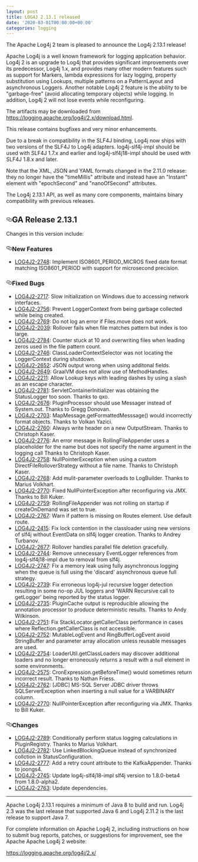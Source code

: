 ```yaml
---
layout: post
title: LOG4J 2.13.1 released
date: '2020-03-01T00:00:00+00:00'
categories: logging
---
```

<p>The Apache Log4j 2 team is pleased to announce the Log4j 2.13.1 release!</p>
<p>Apache Log4j is a well known framework for logging application behavior. Log4j 2 is an upgrade
to Log4j that provides significant improvements over its predecessor, Log4j 1.x, and provides
many other modern features such as support for Markers, lambda expressions for lazy logging,
property substitution using Lookups, multiple patterns on a PatternLayout and asynchronous
Loggers. Another notable Log4j 2 feature is the ability to be "garbage-free" (avoid allocating
temporary objects) while logging. In addition, Log4j 2 will not lose events while reconfiguring.</p>
<p>The artifacts may be downloaded from <a href="https://logging.apache.org/log4j/2.x/download.html" rel="nofollow">https://logging.apache.org/log4j/2.x/download.html</a>.</p>
<p>This release contains bugfixes and very minor enhancements.</p>
<p>Due to a break in compatibility in the SLF4J binding, Log4j now ships with two versions of the SLF4J to Log4j adapters.
log4j-slf4j-impl should be used with SLF4J 1.7.x and earlier and log4j-slf4j18-impl should be used with SLF4J 1.8.x and
later.</p>
<p>Note that the XML, JSON and YAML formats changed in the 2.11.0 release: they no longer have the "timeMillis" attribute
and instead have an "Instant" element with "epochSecond" and "nanoOfSecond" attributes.</p>
<p>The Log4j 2.13.1 API, as well as many core components, maintains binary compatibility with previous releases.</p>
<h2><a id="user-content-ga-release-2131" class="anchor" aria-hidden="true" href="#ga-release-2131"><svg class="octicon octicon-link" viewBox="0 0 16 16" version="1.1" width="16" height="16" aria-hidden="true"><path fill-rule="evenodd" d="M4 9h1v1H4c-1.5 0-3-1.69-3-3.5S2.55 3 4 3h4c1.45 0 3 1.69 3 3.5 0 1.41-.91 2.72-2 3.25V8.59c.58-.45 1-1.27 1-2.09C10 5.22 8.98 4 8 4H4c-.98 0-2 1.22-2 2.5S3 9 4 9zm9-3h-1v1h1c1 0 2 1.22 2 2.5S13.98 12 13 12H9c-.98 0-2-1.22-2-2.5 0-.83.42-1.64 1-2.09V6.25c-1.09.53-2 1.84-2 3.25C6 11.31 7.55 13 9 13h4c1.45 0 3-1.69 3-3.5S14.5 6 13 6z"></path></svg></a>GA Release 2.13.1</h2>
<p>Changes in this version include:</p>
<h3><a id="user-content-new-features" class="anchor" aria-hidden="true" href="#new-features"><svg class="octicon octicon-link" viewBox="0 0 16 16" version="1.1" width="16" height="16" aria-hidden="true"><path fill-rule="evenodd" d="M4 9h1v1H4c-1.5 0-3-1.69-3-3.5S2.55 3 4 3h4c1.45 0 3 1.69 3 3.5 0 1.41-.91 2.72-2 3.25V8.59c.58-.45 1-1.27 1-2.09C10 5.22 8.98 4 8 4H4c-.98 0-2 1.22-2 2.5S3 9 4 9zm9-3h-1v1h1c1 0 2 1.22 2 2.5S13.98 12 13 12H9c-.98 0-2-1.22-2-2.5 0-.83.42-1.64 1-2.09V6.25c-1.09.53-2 1.84-2 3.25C6 11.31 7.55 13 9 13h4c1.45 0 3-1.69 3-3.5S14.5 6 13 6z"></path></svg></a>New Features</h3>
<ul>
<li><a href="https://issues.apache.org/jira/browse/LOG4J2-2748" rel="nofollow">LOG4J2-2748</a>:
Implement ISO8601_PERIOD_MICROS fixed date format matching ISO8601_PERIOD with support for microsecond precision.</li>
</ul>
<h3><a id="user-content-fixed-bugs" class="anchor" aria-hidden="true" href="#fixed-bugs"><svg class="octicon octicon-link" viewBox="0 0 16 16" version="1.1" width="16" height="16" aria-hidden="true"><path fill-rule="evenodd" d="M4 9h1v1H4c-1.5 0-3-1.69-3-3.5S2.55 3 4 3h4c1.45 0 3 1.69 3 3.5 0 1.41-.91 2.72-2 3.25V8.59c.58-.45 1-1.27 1-2.09C10 5.22 8.98 4 8 4H4c-.98 0-2 1.22-2 2.5S3 9 4 9zm9-3h-1v1h1c1 0 2 1.22 2 2.5S13.98 12 13 12H9c-.98 0-2-1.22-2-2.5 0-.83.42-1.64 1-2.09V6.25c-1.09.53-2 1.84-2 3.25C6 11.31 7.55 13 9 13h4c1.45 0 3-1.69 3-3.5S14.5 6 13 6z"></path></svg></a>Fixed Bugs</h3>
<ul>
<li><a href="https://issues.apache.org/jira/browse/LOG4J2-2717" rel="nofollow">LOG4J2-2717</a>:
Slow initialization on Windows due to accessing network interfaces.</li>
<li><a href="https://issues.apache.org/jira/browse/LOG4J2-2756" rel="nofollow">LOG4J2-2756</a>:
Prevent LoggerContext from being garbage collected while being created.</li>
<li><a href="https://issues.apache.org/jira/browse/LOG4J2-2769" rel="nofollow">LOG4J2-2769</a>:
Do not log an error if Files.move does not work.</li>
<li><a href="https://issues.apache.org/jira/browse/LOG4J2-2039" rel="nofollow">LOG4J2-2039</a>:
Rollover fails when file matches pattern but index is too large.</li>
<li><a href="https://issues.apache.org/jira/browse/LOG4J2-2784" rel="nofollow">LOG4J2-2784</a>:
Counter stuck at 10 and overwriting files when leading zeros used in the file pattern count.</li>
<li><a href="https://issues.apache.org/jira/browse/LOG4J2-2746" rel="nofollow">LOG4J2-2746</a>:
ClassLoaderContextSelector was not locating the LoggerContext during shutdown.</li>
<li><a href="https://issues.apache.org/jira/browse/LOG4J2-2652" rel="nofollow">LOG4J2-2652</a>:
JSON output wrong when using additonal fields.</li>
<li><a href="https://issues.apache.org/jira/browse/LOG4J2-2649" rel="nofollow">LOG4J2-2649</a>:
GraalVM does not allow use of MethodHandles.</li>
<li><a href="https://issues.apache.org/jira/browse/LOG4J2-2211" rel="nofollow">LOG4J2-2211</a>:
Allow Lookup keys with leading dashes by using a slash as an escape character.</li>
<li><a href="https://issues.apache.org/jira/browse/LOG4J2-2781" rel="nofollow">LOG4J2-2781</a>:
ServletContainerInitializer was obtaining the StatusLogger too soon. Thanks to qxo.</li>
<li><a href="https://issues.apache.org/jira/browse/LOG4J2-2676" rel="nofollow">LOG4J2-2676</a>:
PluginProcessor should use Messager instead of System.out. Thanks to Gregg Donovan.</li>
<li><a href="https://issues.apache.org/jira/browse/LOG4J2-2703" rel="nofollow">LOG4J2-2703</a>:
MapMessage.getFormattedMesssage() would incorrectly format objects. Thanks to Volkan Yazici.</li>
<li><a href="https://issues.apache.org/jira/browse/LOG4J2-2760" rel="nofollow">LOG4J2-2760</a>:
Always write header on a new OutputStream. Thanks to Christoph Kaser.</li>
<li><a href="https://issues.apache.org/jira/browse/LOG4J2-2776" rel="nofollow">LOG4J2-2776</a>:
An error message in RollingFileAppender uses a placeholder for the name but does not specify the name
argument in the logging call Thanks to Christoph Kaser.</li>
<li><a href="https://issues.apache.org/jira/browse/LOG4J2-2758" rel="nofollow">LOG4J2-2758</a>:
NullPointerException when using a custom DirectFileRolloverStrategy without a file name. Thanks to Christoph Kaser.</li>
<li><a href="https://issues.apache.org/jira/browse/LOG4J2-2768" rel="nofollow">LOG4J2-2768</a>:
Add mulit-parameter overloads to LogBuilder. Thanks to Marius Volkhart.</li>
<li><a href="https://issues.apache.org/jira/browse/LOG4J2-2770" rel="nofollow">LOG4J2-2770</a>:
Fixed NullPointerException after reconfiguring via JMX. Thanks to Bill Kuker.</li>
<li><a href="https://issues.apache.org/jira/browse/LOG4J2-2759" rel="nofollow">LOG4J2-2759</a>:
RollingFileAppender was not rolling on startup if createOnDemand was set to true.</li>
<li><a href="https://issues.apache.org/jira/browse/LOG4J2-2767" rel="nofollow">LOG4J2-2767</a>:
Warn if pattern is missing on Routes element. Use default route.</li>
<li><a href="https://issues.apache.org/jira/browse/LOG4J2-2415" rel="nofollow">LOG4J2-2415</a>:
Fix lock contention in the classloader using new versions of slf4j without EventData on slf4j logger creation. Thanks to Andrey Turbanov.</li>
<li><a href="https://issues.apache.org/jira/browse/LOG4J2-2677" rel="nofollow">LOG4J2-2677</a>:
Rollover handles parallel file deletion gracefully.</li>
<li><a href="https://issues.apache.org/jira/browse/LOG4J2-2744" rel="nofollow">LOG4J2-2744</a>:
Remove unnecessary EventLogger references from log4j-slf4j18-impl due to removal from slf4j.</li>
<li><a href="https://issues.apache.org/jira/browse/LOG4J2-2747" rel="nofollow">LOG4J2-2747</a>:
Fix a memory leak using fully asynchronous logging when the queue is full using the 'discard' asynchronous queue full strategy.</li>
<li><a href="https://issues.apache.org/jira/browse/LOG4J2-2739" rel="nofollow">LOG4J2-2739</a>:
Fix erroneous log4j-jul recursive logger detection resulting in some no-op JUL loggers and 'WARN Recursive call to getLogger' being reported by the status logger.</li>
<li><a href="https://issues.apache.org/jira/browse/LOG4J2-2735" rel="nofollow">LOG4J2-2735</a>:
PluginCache output is reproducible allowing the annotation processor to produce deterministic results. Thanks to Andy Wilkinson.</li>
<li><a href="https://issues.apache.org/jira/browse/LOG4J2-2751" rel="nofollow">LOG4J2-2751</a>:
Fix StackLocator.getCallerClass performance in cases where Reflection.getCallerClass is not accessible.</li>
<li><a href="https://issues.apache.org/jira/browse/LOG4J2-2752" rel="nofollow">LOG4J2-2752</a>:
MutableLogEvent and RingBufferLogEvent avoid StringBuffer and parameter array allocation unless reusable messages are used.</li>
<li><a href="https://issues.apache.org/jira/browse/LOG4J2-2754" rel="nofollow">LOG4J2-2754</a>:
LoaderUtil.getClassLoaders may discover additional loaders and no longer erroneously returns a result with a null element in some environments.</li>
<li><a href="https://issues.apache.org/jira/browse/LOG4J2-2575" rel="nofollow">LOG4J2-2575</a>:
CronExpression.getBeforeTime() would sometimes return incorrect result. Thanks to Nathan Friess.</li>
<li><a href="https://issues.apache.org/jira/browse/LOG4J2-2762" rel="nofollow">LOG4J2-2762</a>:
[JDBC] MS-SQL Server JDBC driver throws SQLServerException when inserting a null value for a VARBINARY column.</li>
<li><a href="https://issues.apache.org/jira/browse/LOG4J2-2770" rel="nofollow">LOG4J2-2770</a>:
NullPointerException after reconfiguring via JMX. Thanks to Bill Kuker.</li>
</ul>
<h3><a id="user-content-changes" class="anchor" aria-hidden="true" href="#changes"><svg class="octicon octicon-link" viewBox="0 0 16 16" version="1.1" width="16" height="16" aria-hidden="true"><path fill-rule="evenodd" d="M4 9h1v1H4c-1.5 0-3-1.69-3-3.5S2.55 3 4 3h4c1.45 0 3 1.69 3 3.5 0 1.41-.91 2.72-2 3.25V8.59c.58-.45 1-1.27 1-2.09C10 5.22 8.98 4 8 4H4c-.98 0-2 1.22-2 2.5S3 9 4 9zm9-3h-1v1h1c1 0 2 1.22 2 2.5S13.98 12 13 12H9c-.98 0-2-1.22-2-2.5 0-.83.42-1.64 1-2.09V6.25c-1.09.53-2 1.84-2 3.25C6 11.31 7.55 13 9 13h4c1.45 0 3-1.69 3-3.5S14.5 6 13 6z"></path></svg></a>Changes</h3>
<ul>
<li><a href="https://issues.apache.org/jira/browse/LOG4J2-2789" rel="nofollow">LOG4J2-2789</a>:
Conditionally perform status logging calculations in PluginRegistry. Thanks to Marius Volkhart.</li>
<li><a href="https://issues.apache.org/jira/browse/LOG4J2-2782" rel="nofollow">LOG4J2-2782</a>:
Use LinkedBlockingQueue instead of synchronized collction in StatusConfiguration.</li>
<li><a href="https://issues.apache.org/jira/browse/LOG4J2-2777" rel="nofollow">LOG4J2-2777</a>:
Add a retry count attribute to the KafkaAppender. Thanks to joongs4.</li>
<li><a href="https://issues.apache.org/jira/browse/LOG4J2-2745" rel="nofollow">LOG4J2-2745</a>:
Update log4j-slf4j18-impl slf4j version to 1.8.0-beta4 from 1.8.0-alpha2.</li>
<li><a href="https://issues.apache.org/jira/browse/LOG4J2-2763" rel="nofollow">LOG4J2-2763</a>:
Update dependencies.</li>
</ul>
<hr>
<p>Apache Log4j 2.13.1 requires a minimum of Java 8 to build and run. Log4j 2.3 was the
last release that supported Java 6 and Log4j 2.11.2 is the last release to support Java 7.</p>
<p>For complete information on Apache Log4j 2, including instructions on how to submit bug
reports, patches, or suggestions for improvement, see the Apache Apache Log4j 2 website:</p>
<p><a href="https://logging.apache.org/log4j/2.x/" rel="nofollow">https://logging.apache.org/log4j/2.x/</a></p>
